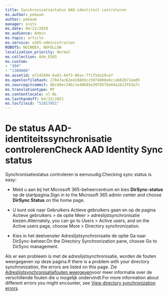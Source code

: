 ```yaml
---
title: Synchronisatiestatus AAD-identiteit controleren
ms.author: pebaum
author: pebaum
manager: scotv
ms.date: 04/21/2020
ms.audience: Admin
ms.topic: article
ms.service: o365-administration
ROBOTS: NOINDEX, NOFOLLOW
localization_priority: Normal
ms.collection: Adm_O365
ms.custom:
- "304"
- "1300008"
ms.assetid: e7242604-6a81-44f3-86ac-7f1f5da29ce7
ms.openlocfilehash: 27847ac62e418869cc5074808e6ccab02671ea05
ms.sourcegitcommit: 8bc60ec34bc1e40685e3976576e04a2623f63a7c
ms.translationtype: MT
ms.contentlocale: nl-NL
ms.lasthandoff: 04/15/2021
ms.locfileid: "51817851"
---
```

# <a name="check-aad-identity-sync-status"></a><span data-ttu-id="0f427-102">De status AAD-identiteitssynchronisatie controleren</span><span class="sxs-lookup"><span data-stu-id="0f427-102">Check AAD Identity Sync status</span></span>

<span data-ttu-id="0f427-103">Synchronisatiestatus controleren is eenvoudig:</span><span class="sxs-lookup"><span data-stu-id="0f427-103">Checking sync status is easy:</span></span>
  
- <span data-ttu-id="0f427-104">Meld u aan bij het Microsoft 365-beheercentrum en kies **DirSync-status** op de startpagina.</span><span class="sxs-lookup"><span data-stu-id="0f427-104">Sign in to the Microsoft 365 admin center and choose **DirSync Status** on the home page.</span></span>

- <span data-ttu-id="0f427-105">U kunt ook naar Gebruikers Actieve gebruikers gaan en op de pagina Actieve gebruikers \> de optie Meer \> adreslijstsynchronisatie kiezen.</span><span class="sxs-lookup"><span data-stu-id="0f427-105">Alternately, you can go to Users \> Active users, and on the Active users page, choose More \> Directory synchronization.</span></span>

- <span data-ttu-id="0f427-106">Kies in het deelvenster Adreslijstsynchronisatie de optie Ga naar DirSync-beheer.</span><span class="sxs-lookup"><span data-stu-id="0f427-106">On the Directory Synchronization pane, choose Go to DirSync management.</span></span>

<span data-ttu-id="0f427-107">Als er een probleem is met de adreslijstsynchronisatie, worden de fouten weergegeven op deze pagina.</span><span class="sxs-lookup"><span data-stu-id="0f427-107">If there is a problem with your directory synchronization, the errors are listed on this page.</span></span> <span data-ttu-id="0f427-108">Zie [Adreslijstsynchronisatiefouten weergeven](https://docs.microsoft.com//office365/enterprise/identify-directory-synchronization-errors)voor meer informatie over de verschillende fouten die u mogelijk ondervindt.</span><span class="sxs-lookup"><span data-stu-id="0f427-108">For more information about different errors you might encounter, see [View directory synchronization errors](https://docs.microsoft.com//office365/enterprise/identify-directory-synchronization-errors).</span></span>
  